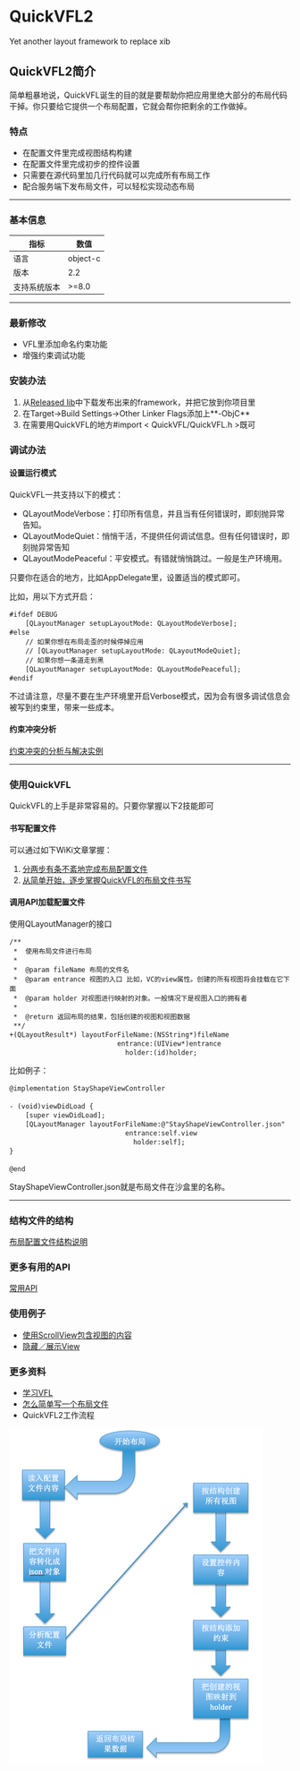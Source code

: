 # QuickVFL2
Yet another layout framework to replace xib

## QuickVFL2简介
简单粗暴地说，QuickVFL诞生的目的就是要帮助你把应用里绝大部分的布局代码干掉。你只要给它提供一个布局配置，它就会帮你把剩余的工作做掉。 

### 特点
- 在配置文件里完成视图结构构建
- 在配置文件里完成初步的控件设置
- 只需要在源代码里加几行代码就可以完成所有布局工作
- 配合服务端下发布局文件，可以轻松实现动态布局

***
### 基本信息
指标 | 数值
---|---
语言 | object-c
版本 | 2.2
支持系统版本 | >=8.0

***

### 最新修改
- VFL里添加命名约束功能
- 增强约束调试功能

### 安装办法
1. 从[Released lib](https://github.com/Sody666/QuickVFL2/tree/master/ReleasedLibs)中下载发布出来的framework，并把它放到你项目里
2. 在Target->Build Settings->Other Linker Flags添加上**-ObjC**
3. 在需要用QuickVFL的地方#import < QuickVFL/QuickVFL.h >既可


### 调试办法
#### 设置运行模式
QuickVFL一共支持以下的模式：
- QLayoutModeVerbose：打印所有信息，并且当有任何错误时，即刻抛异常告知。
- QLayoutModeQuiet：悄悄干活，不提供任何调试信息。但有任何错误时，即刻抛异常告知
- QLayoutModePeaceful：平安模式。有错就悄悄跳过。一般是生产环境用。


只要你在适合的地方，比如AppDelegate里，设置适当的模式即可。

比如，用以下方式开启：
```
#ifdef DEBUG
    [QLayoutManager setupLayoutMode: QLayoutModeVerbose];
#else
    // 如果你想在布局走歪的时候停掉应用
    // [QLayoutManager setupLayoutMode: QLayoutModeQuiet];
    // 如果你想一条道走到黑
    [QLayoutManager setupLayoutMode: QLayoutModePeaceful];
#endif
```
不过请注意，尽量不要在生产环境里开启Verbose模式，因为会有很多调试信息会被写到约束里，带来一些成本。
#### 约束冲突分析
[约束冲突的分析与解决实例](https://github.com/Sody666/QuickVFL2/wiki/%E7%BA%A6%E6%9D%9F%E5%86%B2%E7%AA%81%E5%88%86%E6%9E%90%E5%AE%9E%E4%BE%8B)

***

### 使用QuickVFL
QuickVFL的上手是非常容易的。只要你掌握以下2技能即可
#### 书写配置文件
可以通过如下WiKi文章掌握：
1. [分两步有条不紊地完成布局配置文件](https://github.com/Sody666/QuickVFL2/wiki/%E5%88%86%E4%B8%A4%E6%AD%A5%E6%9C%89%E6%9D%A1%E4%B8%8D%E7%B4%8A%E5%9C%B0%E5%AE%8C%E6%88%90%E5%B8%83%E5%B1%80%E9%85%8D%E7%BD%AE%E6%96%87%E4%BB%B6)
2. [从简单开始，逐步掌握QuickVFL的布局文件书写](https://github.com/Sody666/QuickVFL2/wiki/%E4%BB%8E%E7%AE%80%E5%8D%95%E5%BC%80%E5%A7%8B%EF%BC%8C%E9%80%90%E6%AD%A5%E6%8E%8C%E6%8F%A1QuickVFL%E7%9A%84%E5%B8%83%E5%B1%80%E6%96%87%E4%BB%B6%E4%B9%A6%E5%86%99)

#### 调用API加载配置文件
使用QLayoutManager的接口
```
/**
 *  使用布局文件进行布局
 *
 *  @param fileName 布局的文件名
 *  @param entrance 视图的入口 比如，VC的view属性。创建的所有视图将会挂载在它下面
 *  @param holder 对视图进行映射的对象。一般情况下是视图入口的拥有者
 *
 *  @return 返回布局的结果，包括创建的视图和视图数据
 **/
+(QLayoutResult*) layoutForFileName:(NSString*)fileName
                           entrance:(UIView*)entrance
                             holder:(id)holder;
```

比如例子：
```
@implementation StayShapeViewController

- (void)viewDidLoad {
    [super viewDidLoad];
    [QLayoutManager layoutForFileName:@"StayShapeViewController.json"
                             entrance:self.view
                               holder:self];
}

@end
```
StayShapeViewController.json就是布局文件在沙盒里的名称。

***

### 结构文件的结构
[布局配置文件结构说明](https://github.com/Sody666/QuickVFL2/wiki/%E5%B8%83%E5%B1%80%E9%85%8D%E7%BD%AE%E6%96%87%E4%BB%B6%E7%BB%93%E6%9E%84%E8%AF%B4%E6%98%8E)

### 更多有用的API
[常用API](https://github.com/Sody666/QuickVFL2/wiki/%E5%B8%B8%E7%94%A8API)

### 使用例子
- [使用ScrollView包含视图的内容](https://github.com/Sody666/QuickVFL2/wiki/QuickVFL-%E6%A1%86%E6%9E%B6DEMO%EF%BC%9A%E4%BD%BF%E7%94%A8ScrollView%E5%8C%85%E5%90%AB%E8%A7%86%E5%9B%BE%E7%9A%84%E5%86%85%E5%AE%B9)
- [隐藏／展示View](https://github.com/Sody666/QuickVFL2/wiki/QuickVFL-%E6%A1%86%E6%9E%B6DEMO%EF%BC%9A%E9%9A%90%E8%97%8F%EF%BC%8F%E5%B1%95%E7%A4%BAView)

### 更多资料
- [学习VFL](https://github.com/Sody666/QuickVFL2/wiki/%E5%AD%A6%E4%B9%A0VFL)
- [怎么简单写一个布局文件](https://github.com/Sody666/QuickVFL2/wiki/%E4%BB%8E%E7%AE%80%E5%8D%95%E5%BC%80%E5%A7%8B%EF%BC%8C%E9%80%90%E6%AD%A5%E6%8E%8C%E6%8F%A1QuickVFL%E7%9A%84%E5%B8%83%E5%B1%80%E6%96%87%E4%BB%B6%E4%B9%A6%E5%86%99)
- QuickVFL2工作流程

![处理流程](https://github.com/Sody666/QuickVFL2/blob/master/WikiResources/handleFlow.png)
